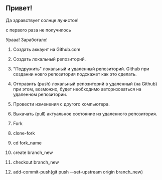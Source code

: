 ## Привет!

Да здравствует солнце лучистое!

с первого раза не получилось

Урааа! Заработало!

1. Создать аккаунт на Github.com

2. Создать локальный репозиторий.

3. "Подружить" локальный и удаленный репозиторий. Github при создании новго репозитория подскажет как это сделать.

4. Отправить (push) локальный репозиторий в удаленный (на Github) при этом, возможно, будет необходимо авторизоваться на удаленном репозитории.

5. Провести изменения с другого компьютера.

6. Выкачать (pull) актуальное состояние из удаленного репозитория.

1. Fork
2. clone-fork
3. cd fork_name
4. create branch_new
5. checkout branch_new
6. add-commit-push(git push --set-upstream origin branch_new)